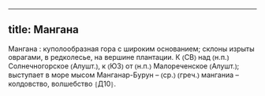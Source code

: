 
---
title: Мангана
---
Мангана
: куполообразная гора с широким основанием; склоны изрыты оврагами, в редколесье, на вершине плантации. К ⦅СВ⦆ над ⦅н.п.⦆ Солнечногорское ⦅Алушт.⦆, к ⦅ЮЗ⦆ от ⦅н.п.⦆ Малореченское ⦅Алушт.⦆; выступает в море мысом Манганар-Бурун – ⦅ср.⦆ ⦅греч.⦆ манганиа – колдовство, волшебство ⦃Д10⦄.
